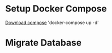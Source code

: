 # Setup Docker Compose
[Download compose](https://drive.google.com/file/d/1zTBKrcPhxKD2npFFgXwJ4Gj25g0ryW-Q/view?usp=sharing)
'docker-compose up -d'
# Migrate Database
